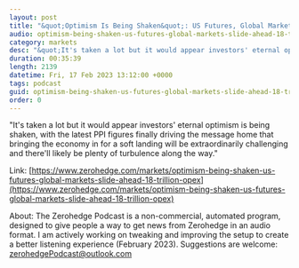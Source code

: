 ```yaml
---
layout: post
title: "&quot;Optimism Is Being Shaken&quot;: US Futures, Global Markets Slide Ahead Of $1.8 Trillion OpEx"
audio: optimism-being-shaken-us-futures-global-markets-slide-ahead-18-trillion-opex-0
category: markets
desc: "&quot;It's taken a lot but it would appear investors' eternal optimism is being shaken, with the latest PPI figures finally driving the message home that bringing the economy in for a soft landing will be extraordinarily challenging and there'll likely be plenty of turbulence along the way.&quot;"
duration: 00:35:39
length: 2139
datetime: Fri, 17 Feb 2023 13:12:00 +0000
tags: podcast
guid: optimism-being-shaken-us-futures-global-markets-slide-ahead-18-trillion-opex-0
order: 0
---
```

&quot;It's taken a lot but it would appear investors' eternal optimism is being shaken, with the latest PPI figures finally driving the message home that bringing the economy in for a soft landing will be extraordinarily challenging and there'll likely be plenty of turbulence along the way.&quot;

Link: [https://www.zerohedge.com/markets/optimism-being-shaken-us-futures-global-markets-slide-ahead-18-trillion-opex](https://www.zerohedge.com/markets/optimism-being-shaken-us-futures-global-markets-slide-ahead-18-trillion-opex)

About: The Zerohedge Podcast is a non-commercial, automated program, designed to give people a way to get news from Zerohedge in an audio format.  I am actively working on tweaking and improving the setup to create a better listening experience (February 2023).  Suggestions are welcome: [zerohedgePodcast@outlook.com](mailto:zerohedgePodcast@outlook.com)